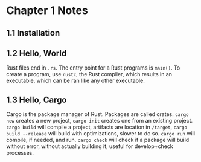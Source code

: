 # Chapter 1 Notes

## 1.1 Installation

## 1.2 Hello, World
Rust files end in `.rs`. The entry point for a Rust programs is `main()`.
To create a program, use `rustc`, the Rust compiler, which results in an
executable, which can be ran like any other executable.

## 1.3 Hello, Cargo
Cargo is the package manager of Rust. Packages are called crates. `cargo new` creates a new project, `cargo init` creates one from an existing project.
`cargo build` will compile a project, artifacts are location in `/target`, `cargo build --release` will build with optimizations, slower to do so. `cargo run` will compile, if needed, and run. `cargo check` will check if a package will build without error, without actually building it, useful for develop+check processes.
